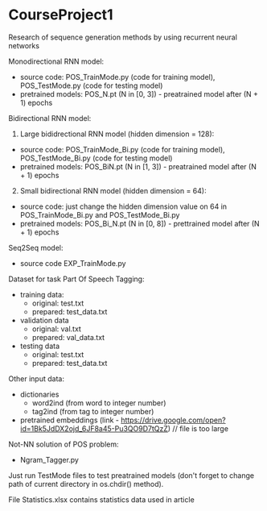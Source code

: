 # CourseProject1
Research of sequence generation methods by using recurrent neural networks

Monodirectional RNN model:
  - source code: POS_TrainMode.py (code for training model), POS_TestMode.py (code for testing model)
  - pretrained models: POS_N.pt (N in [0, 3]) - preatrained model after (N + 1) epochs

Bidirectional RNN model:
1) Large bididrectional RNN model (hidden dimension = 128):
  - source code: POS_TrainMode_Bi.py (code for training model), POS_TestMode_Bi.py (code for testing model)
  - pretrained models: POS_BiN.pt (N in [1, 3]) - preatrained model after (N + 1) epochs
2) Small bidirectional RNN model (hidden dimension = 64):
  - source code: just change the hidden dimension value on 64 in POS_TrainMode_Bi.py and POS_TestMode_Bi.py
  - pretrained models: POS_Bi_N.pt (N in [0, 8]) - prettrained model after (N + 1) epochs

Seq2Seq model:
- source code EXP_TrainMode.py

Dataset for task Part Of Speech Tagging:
- training data:
  - original: test.txt
  - prepared: test_data.txt
- validation data
  - original: val.txt
  - prepared: val_data.txt
- testing data
  - original: test.txt
  - prepared: test_data.txt

Other input data:
- dictionaries
  - word2ind (from word to integer number)
  - tag2ind (from tag to integer number)
- pretrained embeddings (link - https://drive.google.com/open?id=1Bk5JdDX2ojd_6JF8a45-Pu3QO9D7tQzZ) // file is too large

Not-NN solution of POS problem:
- Ngram_Tagger.py

Just run TestMode files to test preatrained models (don't forget to change path of current directory in os.chdir() method).

File Statistics.xlsx contains statistics data used in article
